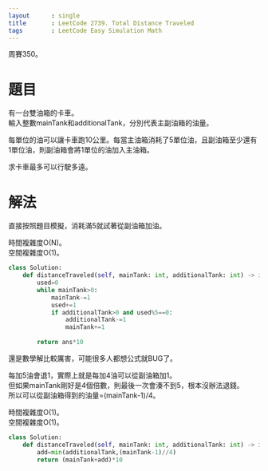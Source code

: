 ```yaml
--- 
layout      : single
title       : LeetCode 2739. Total Distance Traveled
tags        : LeetCode Easy Simulation Math
---
```

周賽350。

# 題目
有一台雙油箱的卡車。  
輸入整數mainTank和additionalTank，分別代表主副油箱的油量。  

每單位的油可以讓卡車跑10公里。每當主油箱消耗了5單位油，且副油箱至少還有1單位油，則副油箱會將1單位的油加入主油箱。  

求卡車最多可以行駛多遠。  

# 解法
直接按照題目模擬，消耗滿5就試著從副油箱加油。  

時間複雜度O(N)。  
空間複雜度O(1)。  

```python
class Solution:
    def distanceTraveled(self, mainTank: int, additionalTank: int) -> int:
        used=0
        while mainTank>0:
            mainTank-=1
            used+=1
            if additionalTank>0 and used%5==0:
                additionalTank-=1
                mainTank+=1
                
        return ans*10
```

還是數學解比較厲害，可能很多人都想公式就BUG了。  

每加5油會退1，實際上就是每加4油可以從副油箱加1。  
但如果mainTank剛好是4個倍數，則最後一次會湊不到5，根本沒辦法退錢。  
所以可以從副油箱得到的油量=(mainTank-1)/4。  

時間複雜度O(1)。  
空間複雜度O(1)。  

```python
class Solution:
    def distanceTraveled(self, mainTank: int, additionalTank: int) -> int:
        add=min(additionalTank,(mainTank-1)//4)
        return (mainTank+add)*10
```